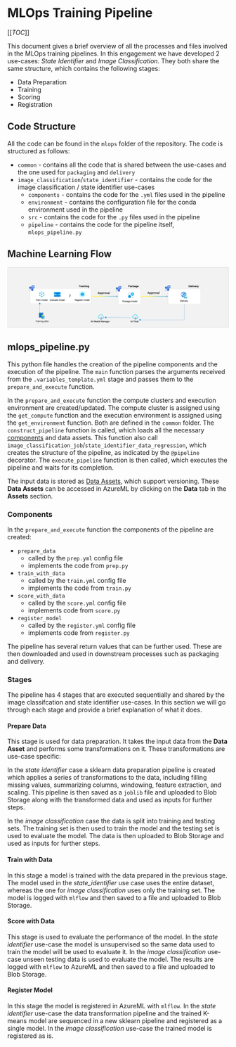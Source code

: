 <!--
Copyright (C) 2023 Siemens AG

SPDX-License-Identifier: MIT
-->

# MLOps Training Pipeline

[[_TOC_]]

This document gives a brief overview of all the processes and files involved in the MLOps training pipelines. In this engagement we have developed 2 use-cases: _State Identifier_ and _Image Classification_. They both share the same structure, which contains the following stages:

- Data Preparation
- Training
- Scoring
- Registration

## Code Structure

All the code can be found in the `mlops` folder of the repository. The code is structured as follows:
- `common` - contains all the code that is shared between the use-cases and the one used for `packaging` and `delivery`
- `image_classification`/`state_identifier` - contains the code for the image classification / state identifier use-cases
    - `components` - contains the code for the `.yml` files used in the pipeline
    - `environment` - contains the configuration file for the conda environment used in the pipeline
    - `src` - contains the code for the `.py` files used in the pipeline
    - `pipeline` - contains the code for the pipeline itself, `mlops_pipeline.py`

## Machine Learning Flow

![ML Lifecycle](./images/mlops_training_siemens.png)

## mlops_pipeline.py

This python file handles the creation of the pipeline components and the execution of the pipeline. The `main` function parses the arguments received from the `.variables_template.yml` stage and passes them to the `prepare_and_execute` function.

In the `prepare_and_execute` function the compute clusters and execution environment are created/updated. The compute cluster is assigned using the `get_compute` function and the execution environment is assigned using the `get_environment` function. Both are defined in the `common` folder. The `construct_pipeline` function is called, which loads all the necessary [components](https://learn.microsoft.com/en-us/azure/machine-learning/concept-component) and data assets. This function also call `image_classification_job`/`state_identifier_data_regression`, which creates the structure of the pipeline, as indicated by the `@pipeline` decorator. The `execute_pipeline` function is then called, which executes the pipeline and waits for its completion.

The input data is stored as [Data Assets](https://learn.microsoft.com/en-us/azure/data-catalog/data-catalog-how-to-manage), which support versioning. These **Data Assets** can be accessed in AzureML by clicking on the **Data** tab in the **Assets** section.

### Components

In the `prepare_and_execute` function the components of the pipeline are created:

- `prepare_data`
  - called by the `prep.yml` config file
  - implements the code from `prep.py`
- `train_with_data`
  - called by the `train.yml` config file
  - implements the code from `train.py`
- `score_with_data`
  - called by the `score.yml` config file
  - implements code from `score.py`
- `register_model`
  - called by the `register.yml` config file
  - implements code from `register.py`

The pipeline has several return values that can be further used. These are then downloaded and used in downstream processes such as packaging and delivery.

### Stages

The pipeline has 4 stages that are executed sequentially and shared by the image classifcation and state identifier use-cases. In this section we will go through each stage and provide a brief explanation of what it does.

#### Prepare Data

This stage is used for data preparation. It takes the input data from the **Data Asset** and performs some transformations on it. These transformations are use-case specific:

In the *state identifier* case a sklearn data preparation pipeline is created which applies a series of transformations to the data, including filling missing values, summarizing columns, windowing, feature extraction, and scaling. This pipeline is then saved as a `joblib` file and uploaded to Blob Storage along with the transformed data and used as inputs for further steps.

In the *image classification* case the data is split into training and testing sets. The training set is then used to train the model and the testing set is used to evaluate the model. The data is then uploaded to Blob Storage and used as inputs for further steps.

#### Train with Data

In this stage a model is trained with the data prepared in the previous stage. The model used in the *state_identifier* use case uses the entire dataset, whereas the one for *image classification* uses only the training set. The model is logged with `mlflow` and then saved to a file and uploaded to Blob Storage. 

#### Score with Data

This stage is used to evaluate the performance of the model. In the *state identifier* use-case the model is unsupervised so the same data used to train the model will be used to evaluate it. In the *image classification* use-case unseen testing data is used to evaluate the model. The results are logged with `mlflow` to AzureML and then saved to a file and uploaded to Blob Storage.

#### Register Model

In this stage the model is registered in AzureML with `mlflow`. In the *state identifier* use-case the data transformation pipeline and the trained K-means model are sequenced in a new sklearn pipeline and registered as a single model. In the *image classification* use-case the trained model is registered as is. 